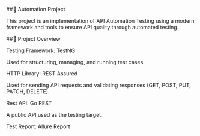 ##🚀 Automation Project

This project is an implementation of API Automation Testing using a modern framework and tools to ensure API quality through automated testing.

##📌 Project Overview

Testing Framework: TestNG

Used for structuring, managing, and running test cases.

HTTP Library: REST Assured

Used for sending API requests and validating responses (GET, POST, PUT, PATCH, DELETE).

Rest API: Go REST

A public API used as the testing target.

Test Report: Allure Report
